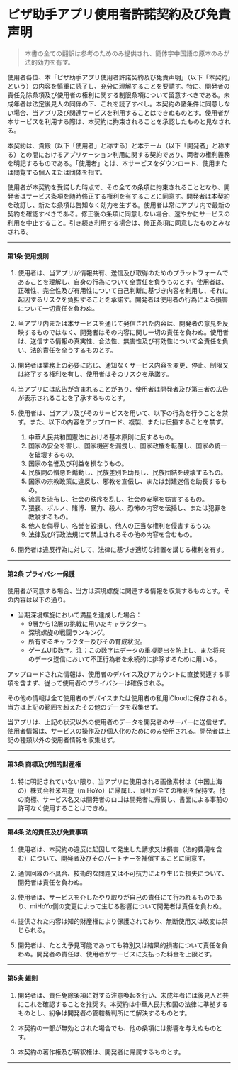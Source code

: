 # **ピザ助手アプリ使用者許諾契約及び免責声明**

> 本書の全ての翻訳は参考のためのみ提供され、簡体字中国語の原本のみが法的効力を有す。

使用者各位、本「ピザ助手アプリ使用者許諾契約及び免責声明」（以下「本契約」という）の内容を慎重に読了し、充分に理解することを要請す。特に、開発者の責任免除条項及び使用者の権利に関する制限条項について留意すべきである。未成年者は法定後見人の同伴の下、これを読了すべし。本契約の諸条件に同意しない場合、当アプリ及び関連サービスを利用することはできぬものとす。使用者が本サービスを利用する際は、本契約に拘束されることを承認したものと見なされる。

本契約は、貴殿（以下「使用者」と称する）と本チーム（以下「開発者」と称する）との間におけるアプリケーション利用に関する契約であり、両者の権利義務を明記するものである。「使用者」とは、本サービスをダウンロード、使用または閲覧する個人または団体を指す。

使用者が本契約を受諾した時点で、その全ての条項に拘束されることとなり、開発者はサービス条項を随時修正する権利を有することに同意す。開発者は本契約を改訂し、新たな条項は告知なく効力を生ずる。使用者は常にアプリ内で最新の契約を確認すべきである。修正後の条項に同意しない場合、速やかにサービスの利用を中止すること。引き続き利用する場合は、修正条項に同意したものとみなされる。

---

#### 第1条 使用規則

1. 使用者は、当アプリが情報共有、送信及び取得のためのプラットフォームであることを理解し、自身の行為について全責任を負うものとす。使用者は、正確性、完全性及び有用性について自己判断に基づき内容を利用し、それに起因するリスクを負担することを承諾す。開発者は使用者の行為による損害について一切責任を負わぬ。

2. 当アプリ内または本サービスを通じて発信された内容は、開発者の意見を反映するものではなく、開発者はその内容に関し一切の責任を負わぬ。使用者は、送信する情報の真実性、合法性、無害性及び有効性について全責任を負い、法的責任を全うするものとす。

3. 開発者は業務上の必要に応じ、通知なくサービス内容を変更、停止、制限又は終了する権利を有し、使用者はそのリスクを承諾す。

4. 当アプリには広告が含まれることがあり、使用者は開発者及び第三者の広告が表示されることを了承するものとす。

5. 使用者は、当アプリ及びそのサービスを用いて、以下の行為を行うことを禁ず。また、以下の内容をアップロード、複製、または伝播することを禁ず。
    1. 中華人民共和国憲法における基本原則に反するもの。
    2. 国家の安全を害し、国家機密を漏洩し、国家政権を転覆し、国家の統一を破壊するもの。
    3. 国家の名誉及び利益を損なうもの。
    4. 民族間の憎悪を煽動し、民族差別を助長し、民族団結を破壊するもの。
    5. 国家の宗教政策に違反し、邪教を宣伝し、または封建迷信を助長するもの。
    6. 流言を流布し、社会の秩序を乱し、社会の安寧を妨害するもの。
    7. 猥褻、ポルノ、賭博、暴力、殺人、恐怖の内容を伝播し、または犯罪を教唆するもの。
    8. 他人を侮辱し、名誉を毀損し、他人の正当な権利を侵害するもの。
    9. 法律及び行政法規にて禁止されるその他の内容を含むもの。

6. 開発者は違反行為に対して、法律に基づき適切な措置を講じる権利を有す。

---

#### 第2条 プライバシー保護

使用者が同意する場合、当方は深境螺旋に関連する情報を収集するものとす。その内容は以下の通り。

- 当期深境螺旋において満星を達成した場合：
  - 9層から12層の挑戦に用いたキャラクター。
  - 深境螺旋の戦闘ランキング。
  - 所有するキャラクター及びその育成状況。
  - ゲームUID数字。注：この数字はデータの重複提出を防止し、また将来のデータ送信において不正行為者を永続的に排除するために用いる。

アップロードされた情報は、使用者のデバイス及びアカウントに直接関連する事項を含まず、従って使用者のプライバシーは確保される。

その他の情報は全て使用者のデバイスまたは使用者の私用iCloudに保存される。当方は上記の範囲を超えたその他のデータを収集せず。

当アプリは、上記の状況以外の使用者のデータを開発者のサーバーに送信せず。使用者情報は、サービスの操作及び個人化のためにのみ使用される。開発者は上記の種類以外の使用者情報を収集せず。

---

#### 第3条 商標及び知的財産権

1. 特に明記されていない限り、当アプリに使用される画像素材は（中国上海の）株式会社米哈遊（miHoYo）に帰属し、同社が全ての権利を保持す。他の商標、サービス名又は開発者のロゴは開発者に帰属し、書面による事前の許可なく使用することはできぬ。

---

#### 第4条 法的責任及び免責事項

1. 使用者は、本契約の違反に起因して発生した請求又は損害（法的費用を含む）について、開発者及びそのパートナーを補償することに同意す。

2. 通信回線の不具合、技術的な問題又は不可抗力により生じた損失について、開発者は責任を負わぬ。

3. 使用者は、サービスを介したやり取りが自己の責任にて行われるものであり、miHoYo側の変更によって生じる影響について開発者は責任を負わぬ。

4. 提供された内容は知的財産権により保護されており、無断使用又は改変は禁じられる。

5. 開発者は、たとえ予見可能であっても特別又は結果的損害について責任を負わぬ。開発者の責任は、使用者がサービスに支払った料金を上限とす。

---

#### 第5条 雑則

1. 開発者は、責任免除条項に対する注意喚起を行い、未成年者には後見人と共にこれを確認することを推奨す。本契約は中華人民共和国の法律に準拠するものとし、紛争は開発者の管轄裁判所にて解決するものとす。

2. 本契約の一部が無効とされた場合でも、他の条項には影響を与えぬものとす。

3. 本契約の著作権及び解釈権は、開発者に帰属するものとす。

---